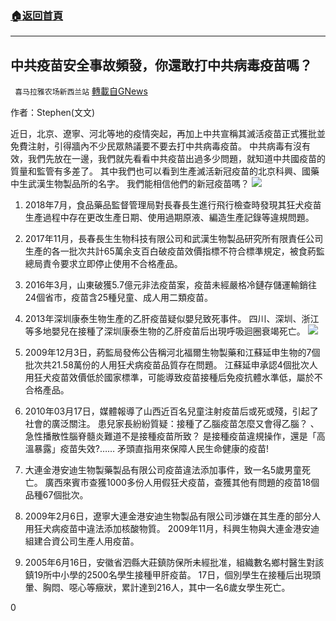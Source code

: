 ###  [:house:返回首頁](https://github.com/ourhimalayas/txt)
---

## 中共疫苗安全事故頻發，你還敢打中共病毒疫苗嗎？
` 喜马拉雅农场新西兰站` [轉載自GNews](https://gnews.org/zh-hans/725278/)

作者：Stephen(文文)

近日，北京、遼寧、河北等地的疫情突起，再加上中共宣稱其滅活疫苗正式獲批並免費注射，引得牆內不少民眾熱議要不要去打中共病毒疫苗。 中共病毒有沒有效，我們先放在一邊，我們就先看看中共疫苗出過多少問題，就知道中共國疫苗的質量和監管有多差了。 其中我們也可以看到生產滅活新冠疫苗的北京科興、國藥中生武漢生物製品所的名字。 我們能相信他們的新冠疫苗嗎？
![]()![](https://gnews.org/wp-content/uploads/2021/01/0708.jpg)
1. 2018年7月，食品藥品監督管理局對長春長生進行飛行檢查時發現其狂犬疫苗生產過程中存在更改生產日期、使用過期原液、編造生產記錄等違規問題。


2. 2017年11月，長春長生生物科技有限公司和武漢生物製品研究所有限責任公司生產的各一批次共計65萬余支百白破疫苗效價指標不符合標準規定，被食葯監總局責令要求立即停止使用不合格產品。

3. 2016年3月，山東破獲5.7億元非法疫苗案，疫苗未經嚴格冷鏈存儲運輸銷往24個省市，疫苗含25種兒童、成人用二類疫苗。

4. 2013年深圳康泰生物生產的乙肝疫苗疑似嬰兒致死事件。 四川、深圳、浙江等多地嬰兒在接種了深圳康泰生物的乙肝疫苗后出現呼吸迴圈衰竭死亡。
![]()![](https://gnews.org/wp-content/uploads/2021/01/0709.jpg)
5. 2009年12月3日，葯監局發佈公告稱河北福爾生物製藥和江蘇延申生物的7個批次共21.58萬份的人用狂犬病疫苗品質存在問題。 江蘇延申承認4個批次人用狂犬疫苗效價低於國家標準，可能導致疫苗接種后免疫抗體水準低，屬於不合格產品。

6. 2010年03月17日，媒體報導了山西近百名兒童注射疫苗后或死或殘，引起了社會的廣泛關注。 患兒家長紛紛質疑：接種了乙腦疫苗怎麼又會得乙腦？ 、急性播散性腦脊髓炎難道不是接種疫苗所致？ 是接種疫苗違規操作，還是「高溫暴露」疫苗失效?…… 矛頭直指用來保障人民生命健康的疫苗!

7. 大連金港安迪生物製藥製品有限公司疫苗違法添加事件，致一名5歲男童死亡。 廣西來賓市查獲1000多份人用假狂犬疫苗，查獲其他有問題的疫苗18個品種67個批次。

8. 2009年2月6日，遼寧大連金港安迪生物製品有限公司涉嫌在其生產的部分人用狂犬病疫苗中違法添加核酸物質。 2009年11月，科興生物與大連金港安迪組建合資公司生產人用疫苗。

9. 2005年6月16日，安徽省泗縣大莊鎮防保所未經批准，組織數名鄉村醫生對該鎮19所中小學的2500名學生接種甲肝疫苗。 17日，個別學生在接種后出現頭暈、胸悶、噁心等癥狀，累計達到216人，其中一名6歲女學生死亡。



0
